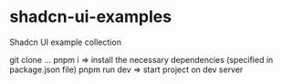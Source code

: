 # shadcn-ui-examples
 Shadcn UI example collection

git clone ...
pnpm i => install the necessary dependencies (specified in package.json file)
pnpm run dev => start project on dev server
